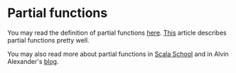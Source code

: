 Partial functions
=================
You may read the definition of partial functions [here][pf-wiki].
[This][pf-no-phd] article describes partial functions pretty well.

You may also read more about partial functions in [Scala School][ss-pf] and in
Alvin Alexander's [blog][aa-pf].

[pf-wiki]: https://en.wikipedia.org/wiki/Partial_function
[pf-no-phd]: http://blog.bruchez.name/2011/10/scala-partial-functions-without-phd.html
[ss-pf]: https://twitter.github.io/scala_school/pattern-matching-and-functional-composition.html#PartialFunction
[aa-pf]: http://alvinalexander.com/scala/how-to-define-use-partial-functions-in-scala-syntax-examples

